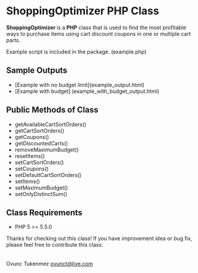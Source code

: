 # ShoppingOptimizer PHP Class
<strong>ShoppingOptimizer </strong> is a <strong>PHP</strong> class that is used to find the most profitable ways to purchase items using cart discount coupons in one or multiple cart parts.

Example script is included in the package. (example.php)<br />
<h2>Sample Outputs</h2>
<ul>
<li>[Example with no budget limit](example_output.html)</li>
<li>[Example with budget] (example_with_budget_output.html)</li>
</ul>

<h2>Public Methods of Class</h2>
<ul>
<li>getAvailableCartSortOrders()</li>
<li>getCartSortOrders()</li>
<li>getCoupons()</li>
<li>getDiscountedCarts()</li>
<li>removeMaximumBudget()</li>
<li>resetItems()</li>
<li>setCartSortOrders()</li>
<li>setCoupons()</li>
<li>setDefaultCartSortOrders()</li>
<li>setItems()</li>
<li>setMaximumBudget()</li>
<li>setOnlyDistinctSum()</li>
</ul>

<h2>Class Requirements</h2>
<ul>
<li>PHP 5 >= 5.5.0</li>
</ul>

Thanks for checking out this class! If you have improvement idea or bug fix, please feel free to contribute this class.<br />
<br />
<br />
Ovunc Tukenmez
ovunct@live.com
